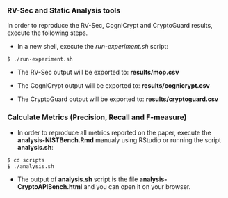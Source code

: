 
### **RV-Sec and Static Analysis tools**

In order to reproduce the RV-Sec, CogniCrypt and CryptoGuard results, execute the following steps.

   * In a new shell, execute the *run-experiment.sh* script:

```{shell}
$ ./run-experiment.sh
```
   * The RV-Sec output will be exported to:  **results/mop.csv**

   * The CogniCrypt output will be exported to:  **results/cognicrypt.csv** 
   
   * The CryptoGuard output will be exported to:  **results/cryptoguard.csv** 



### **Calculate Metrics (Precision, Recall and F-measure)**

   * In order to reproduce all metrics reported on the paper, execute the **analysis-NISTBench.Rmd** manualy using RStudio or running the script **analysis.sh**:

```{shell}
$ cd scripts
$ ./analysis.sh
```
   * The output of **analysis.sh** script is the file **analysis-CryptoAPIBench.html** and you can open it on your browser. 
   